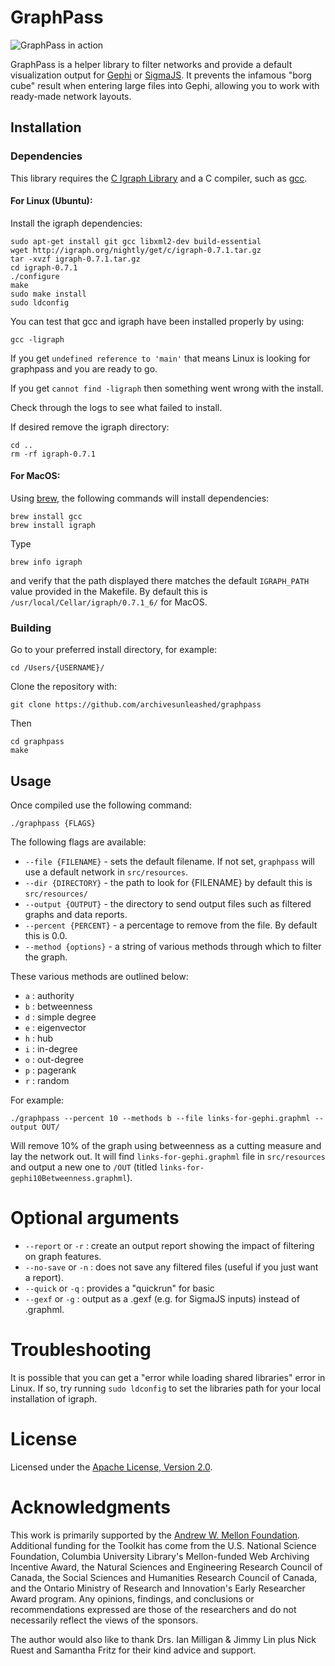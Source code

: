 # GraphPass

![GraphPass in action](https://user-images.githubusercontent.com/3834704/35356808-87152cf0-011f-11e8-9264-9c411ca16b3e.png)

GraphPass is a helper library to filter networks and provide a default
visualization output for [Gephi](https://gephi.org/) or [SigmaJS](https://sigmaja.org). It prevents the infamous "borg cube" result when entering large files into Gephi, allowing you to work with ready-made network layouts.

## Installation

### Dependencies

This library requires the [C Igraph Library](http://igraph.org/c/) and
a C compiler, such as [gcc](https://gcc.gnu.org/).

#### For Linux (Ubuntu):

Install the igraph dependencies:

``` 
sudo apt-get install git gcc libxml2-dev build-essential
wget http://igraph.org/nightly/get/c/igraph-0.7.1.tar.gz
tar -xvzf igraph-0.7.1.tar.gz
cd igraph-0.7.1
./configure
make
sudo make install
sudo ldconfig
```

You can test that gcc and igraph have been installed properly by using:

```
gcc -ligraph
```

If you get `undefined reference to 'main'` that means Linux is looking for
graphpass and you are ready to go.

If you get `cannot find -ligraph` then something went wrong with the install.  

Check through the logs to see what failed to install.

If desired remove the igraph directory:

```
cd ..
rm -rf igraph-0.7.1
```

#### For MacOS:

Using [brew](https://brew.sh/), the following commands will install dependencies:

```
brew install gcc
brew install igraph
```

Type

```
brew info igraph
```

and verify that the path displayed there matches the default `IGRAPH_PATH` value provided in the Makefile. By default this is `/usr/local/Cellar/igraph/0.7.1_6/` for MacOS.

### Building

Go to your preferred install directory, for example:

```
cd /Users/{USERNAME}/
```

Clone the repository with:

```
git clone https://github.com/archivesunleashed/graphpass
```

Then

```
cd graphpass
make
```

## Usage

Once compiled use the following command:

```
./graphpass {FLAGS}
```

The following flags are available:

* `--file {FILENAME}` - sets the default filename. If not set, `graphpass` will use
a default network in `src/resources`.
* `--dir {DIRECTORY}` - the path to look for {FILENAME} by default this is `src/resources/`
* `--output {OUTPUT}` - the directory to send output files such as filtered graphs and data reports.
* `--percent {PERCENT}` - a percentage to remove from the file.  By default this is 0.0.
* `--method {options}` - a string of various methods through which to filter the 
graph.

These various methods are outlined below:

* `a` : authority
* `b` : betweenness
* `d` : simple degree
* `e` : eigenvector
* `h` : hub
* `i` : in-degree
* `o` : out-degree
* `p` : pagerank
* `r` : random

For example:

```
./graphpass --percent 10 --methods b --file links-for-gephi.graphml --output OUT/
```

Will remove 10% of the graph using betweenness as a cutting measure and lay the network out. It will find `links-for-gephi.graphml` file in `src/resources` and output a new one to `/OUT` (titled `links-for-gephi10Betweenness.graphml`).

# Optional arguments

* `--report` or `-r` : create an output report showing the impact of filtering on graph features.
* `--no-save` or `-n` : does not save any filtered files (useful if you just want a report).
* `--quick` or `-q` : provides a "quickrun" for basic 
* `--gexf` or `-g` : output as a .gexf (e.g. for SigmaJS inputs) instead of .graphml.

# Troubleshooting

It is possible that you can get a "error while loading shared libraries" error in Linux.  If so, try running `sudo ldconfig` to set the libraries path for your local installation of igraph.

# License

Licensed under the [Apache License, Version 2.0](http://www.apache.org/licenses/LICENSE-2.0).

# Acknowledgments

This work is primarily supported by the [Andrew W. Mellon Foundation](https://uwaterloo.ca/arts/news/multidisciplinary-project-will-help-historians-unlock). Additional funding for the Toolkit has come from the U.S. National Science Foundation, Columbia University Library's Mellon-funded Web Archiving Incentive Award, the Natural Sciences and Engineering Research Council of Canada, the Social Sciences and Humanities Research Council of Canada, and the Ontario Ministry of Research and Innovation's Early Researcher Award program. Any opinions, findings, and conclusions or recommendations expressed are those of the researchers and do not necessarily reflect the views of the sponsors.

The author would also like to thank Drs. Ian Milligan & Jimmy Lin plus Nick Ruest and Samantha Fritz for their kind advice and support.
